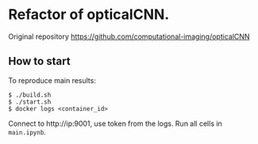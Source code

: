 # Refactor of opticalCNN.

Original repository https://github.com/computational-imaging/opticalCNN

## How to start
To reproduce main results:
```
$ ./build.sh
$ ./start.sh
$ docker logs <container_id>
```
Connect to http://ip:9001, use token from the logs. Run all cells in `main.ipynb`.



